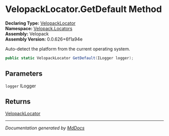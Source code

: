 ﻿<!--  
  <auto-generated>   
    The contents of this file were generated by a tool.  
    Changes to this file may be list if the file is regenerated  
  </auto-generated>   
-->

# VelopackLocator.GetDefault Method

**Declaring Type:** [VelopackLocator](../index.md)  
**Namespace:** [Velopack.Locators](../../index.md)  
**Assembly:** Velopack  
**Assembly Version:** 0.0.626+6f1a94e

Auto\-detect the platform from the current operating system.

```csharp
public static VelopackLocator GetDefault(ILogger logger);
```

## Parameters

`logger`  ILogger

## Returns

[VelopackLocator](../index.md)

___

*Documentation generated by [MdDocs](https://github.com/ap0llo/mddocs)*
